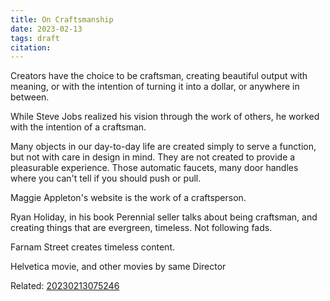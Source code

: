 ```yaml
---
title: On Craftsmanship
date: 2023-02-13
tags: draft
citation:
---
```


Creators have the choice to be craftsman, creating beautiful output with meaning, or with the intention of turning it into a dollar, or anywhere in between.

While Steve Jobs realized his vision through the work of others, he worked with the intention of a craftsman.

Many objects in our day-to-day life are created simply to serve a function, but not with care in design in mind. They are not created to provide a pleasurable experience. Those automatic faucets, many door handles where you can't tell if you should push or pull.

Maggie Appleton's website is the work of a craftsperson.

Ryan Holiday, in his book Perennial seller talks about being craftsman, and creating things that are evergreen, timeless. Not following fads.

Farnam Street creates timeless content.

Helvetica movie, and other movies by same Director

Related: [20230213075246](20230213075246.md)
